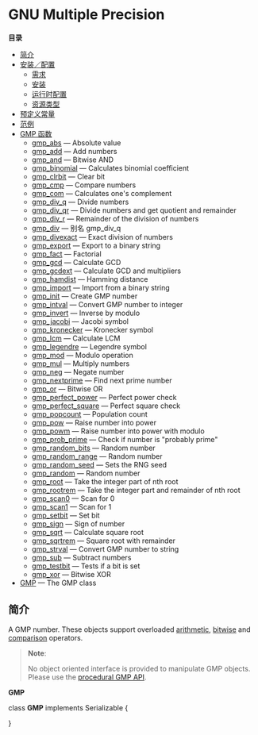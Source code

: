 GNU Multiple Precision
======================

**目录**

-   [简介](/intro/gmp.html)
-   [安装／配置](/gmp/setup.html)
    -   [需求](/gmp/setup.html#需求)
    -   [安装](/gmp/setup.html#安装)
    -   [运行时配置](/gmp/setup.html#运行时配置)
    -   [资源类型](/gmp/setup.html#资源类型)
-   [预定义常量](/gmp/constants.html)
-   [范例](/gmp/examples.html)
-   [GMP 函数](/ref/gmp.html)
    -   [gmp\_abs](/ref/gmp.html#gmp_abs) — Absolute value
    -   [gmp\_add](/ref/gmp.html#gmp_add) — Add numbers
    -   [gmp\_and](/ref/gmp.html#gmp_and) — Bitwise AND
    -   [gmp\_binomial](/ref/gmp.html#gmp_binomial) — Calculates
        binomial coefficient
    -   [gmp\_clrbit](/ref/gmp.html#gmp_clrbit) — Clear bit
    -   [gmp\_cmp](/ref/gmp.html#gmp_cmp) — Compare numbers
    -   [gmp\_com](/ref/gmp.html#gmp_com) — Calculates one's complement
    -   [gmp\_div\_q](/ref/gmp.html#gmp_div_q) — Divide numbers
    -   [gmp\_div\_qr](/ref/gmp.html#gmp_div_qr) — Divide numbers and
        get quotient and remainder
    -   [gmp\_div\_r](/ref/gmp.html#gmp_div_r) — Remainder of the
        division of numbers
    -   [gmp\_div](/ref/gmp.html#gmp_div) — 别名 gmp\_div\_q
    -   [gmp\_divexact](/ref/gmp.html#gmp_divexact) — Exact division of
        numbers
    -   [gmp\_export](/ref/gmp.html#gmp_export) — Export to a binary
        string
    -   [gmp\_fact](/ref/gmp.html#gmp_fact) — Factorial
    -   [gmp\_gcd](/ref/gmp.html#gmp_gcd) — Calculate GCD
    -   [gmp\_gcdext](/ref/gmp.html#gmp_gcdext) — Calculate GCD and
        multipliers
    -   [gmp\_hamdist](/ref/gmp.html#gmp_hamdist) — Hamming distance
    -   [gmp\_import](/ref/gmp.html#gmp_import) — Import from a binary
        string
    -   [gmp\_init](/ref/gmp.html#gmp_init) — Create GMP number
    -   [gmp\_intval](/ref/gmp.html#gmp_intval) — Convert GMP number to
        integer
    -   [gmp\_invert](/ref/gmp.html#gmp_invert) — Inverse by modulo
    -   [gmp\_jacobi](/ref/gmp.html#gmp_jacobi) — Jacobi symbol
    -   [gmp\_kronecker](/ref/gmp.html#gmp_kronecker) — Kronecker symbol
    -   [gmp\_lcm](/ref/gmp.html#gmp_lcm) — Calculate LCM
    -   [gmp\_legendre](/ref/gmp.html#gmp_legendre) — Legendre symbol
    -   [gmp\_mod](/ref/gmp.html#gmp_mod) — Modulo operation
    -   [gmp\_mul](/ref/gmp.html#gmp_mul) — Multiply numbers
    -   [gmp\_neg](/ref/gmp.html#gmp_neg) — Negate number
    -   [gmp\_nextprime](/ref/gmp.html#gmp_nextprime) — Find next prime
        number
    -   [gmp\_or](/ref/gmp.html#gmp_or) — Bitwise OR
    -   [gmp\_perfect\_power](/ref/gmp.html#gmp_perfect_power) — Perfect
        power check
    -   [gmp\_perfect\_square](/ref/gmp.html#gmp_perfect_square) —
        Perfect square check
    -   [gmp\_popcount](/ref/gmp.html#gmp_popcount) — Population count
    -   [gmp\_pow](/ref/gmp.html#gmp_pow) — Raise number into power
    -   [gmp\_powm](/ref/gmp.html#gmp_powm) — Raise number into power
        with modulo
    -   [gmp\_prob\_prime](/ref/gmp.html#gmp_prob_prime) — Check if
        number is "probably prime"
    -   [gmp\_random\_bits](/ref/gmp.html#gmp_random_bits) — Random
        number
    -   [gmp\_random\_range](/ref/gmp.html#gmp_random_range) — Random
        number
    -   [gmp\_random\_seed](/ref/gmp.html#gmp_random_seed) — Sets the
        RNG seed
    -   [gmp\_random](/ref/gmp.html#gmp_random) — Random number
    -   [gmp\_root](/ref/gmp.html#gmp_root) — Take the integer part of
        nth root
    -   [gmp\_rootrem](/ref/gmp.html#gmp_rootrem) — Take the integer
        part and remainder of nth root
    -   [gmp\_scan0](/ref/gmp.html#gmp_scan0) — Scan for 0
    -   [gmp\_scan1](/ref/gmp.html#gmp_scan1) — Scan for 1
    -   [gmp\_setbit](/ref/gmp.html#gmp_setbit) — Set bit
    -   [gmp\_sign](/ref/gmp.html#gmp_sign) — Sign of number
    -   [gmp\_sqrt](/ref/gmp.html#gmp_sqrt) — Calculate square root
    -   [gmp\_sqrtrem](/ref/gmp.html#gmp_sqrtrem) — Square root with
        remainder
    -   [gmp\_strval](/ref/gmp.html#gmp_strval) — Convert GMP number to
        string
    -   [gmp\_sub](/ref/gmp.html#gmp_sub) — Subtract numbers
    -   [gmp\_testbit](/ref/gmp.html#gmp_testbit) — Tests if a bit is
        set
    -   [gmp\_xor](/ref/gmp.html#gmp_xor) — Bitwise XOR
-   [GMP](/class/gmp.html) — The GMP class

简介
----

A GMP number. These objects support overloaded
<a href="/language/operators/arithmetic.html" class="link">arithmetic</a>,
<a href="/language/operators/bitwise.html" class="link">bitwise</a> and
<a href="/language/operators/comparison.html" class="link">comparison</a>
operators.

> **Note**:
>
> No object oriented interface is provided to manipulate <span
> class="classname">GMP</span> objects. Please use the
> <a href="/book/gmp.html" class="link">procedural GMP API</a>.

**GMP**

<span class="ooclass"> class **GMP** </span> <span
class="oointerface">implements <span
class="interfacename">Serializable</span> </span> {

}
